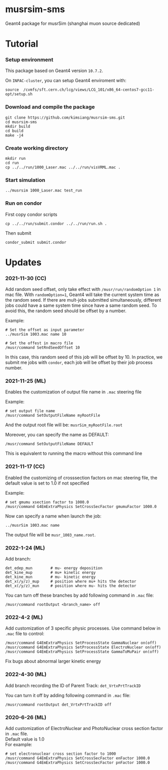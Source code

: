 
# musrsim-sms
Geant4 package for musrSim (shanghai muon source dedicated)

# Tutorial

### Setup environment
This package based on Geant4 version `10.7.2`.

On `INPAC-cluster`, you can setup Geant4 enviroment with:

```
source  /cvmfs/sft.cern.ch/lcg/views/LCG_101/x86_64-centos7-gcc11-opt/setup.sh
```
### Download and compile the package

```
git clone https://github.com/kimsiang/musrsim-sms.git
cd musrsim-sms
mkdir build
cd build
make -j4
```
### Create working directory

```
mkdir run
cd run
cp ../../run/1000_Laser.mac ../../run/visVRML.mac .
```
### Start simulation

```
../musrsim 1000_Laser.mac test_run
```
### Run on condor
First copy condor scripts
```
cp ../../run/submit.condor ../../run/run.sh .
```
Then submit 
```
condor_submit submit.condor
```


# Updates
### 2021-11-30 (CC)
Add random seed offset, only take effect with `/musr/run/randomOption 1` in mac file.
With `randomOption=1`, Geant4 will take the current system time as the random seed. If there are mult-jobs submitted simultaneously, different jobs could have a same system time since have a same random seed. To avoid this, the random seed should be offset by a number.

Example:
```
# Set the offset as input parameter
../musrSim 1003.mac name 10

# Set the offest in macro file
/musr/command SetRndSeedOffset 10
```
In this case, this random seed of this job will be offset by 10.
In practice, we submit me jobs with `condor`, each job will be offset by their job process number.


### 2021-11-25 (ML)
Enables the customization of output file name in `.mac` steering file

Example:
```
# set output file name
/musr/command SetOutputFileName myRootFile
```
And the output root file will be: `musrSim_myRootFile.root`

Moreover, you can specify the name as DEFAULT:
```
/musr/command SetOutputFileName DEFAULT
```
This is equivalent to running the macro without this command line


### 2021-11-17 (CC)
Enabled the customizing of crosssection factors on mac steering file, the default value is set to 1.0 if not specified

Example:
```
# set gmumu xsection factor to 1000.0
/musr/command G4EmExtraPhysics SetCrossSecFactor gmumuFactor 1000.0
```

Now can specify a name when launch the job:
```
../musrSim 1003.mac name
```
The output file will be `musr_1003_name.root`.


### 2022-1-24 (ML)
Add branch:
```
det_edep_mun        # mu- energy deposition
det_kine_mup        # mu+ kinetic energy
det_kine_mun        # mu- kinetic energy
det_x(/y/z)_mup     # position where mu+ hits the detector
det_x(/y/z)_mun     # position where mu- hits the detector
```
You can turn off these branches by add following command in `.mac` file:
```
/musr/command rootOutput <branch_name> off
```


### 2022-4-2 (ML)
Add customization of 3 specific physic processes. Use command below in `.mac` file to control:
```
/musr/command G4EmExtraPhysics SetProcessState GammaNuclear on(off)
/musr/command G4EmExtraPhysics SetProcessState ElectroNuclear on(off)
/musr/command G4EmExtraPhysics SetProcessState GammaToMuPair on(off)
```

Fix bugs about abnormal larger kinetic energy


### 2022-4-30 (ML)
Add branch recording the ID of Parent Track: `det_VrtxPrtTrackID`

You can turn it off by adding following command in `.mac` file:
```
/musr/command rootOutput det_VrtxPrtTrackID off
```

### 2020-6-26 (ML)
Add customization of ElectroNuclear and PhotoNuclear cross section factor in `.mac` file.\
Default value is 1.0\
For example:
```
# set electronuclear cross section factor to 1000
/musr/command G4EmExtraPhysics SetCrossSecFactor enFactor 1000.0
/musr/command G4EmExtraPhysics SetCrossSecFactor pnFactor 1000.0
```